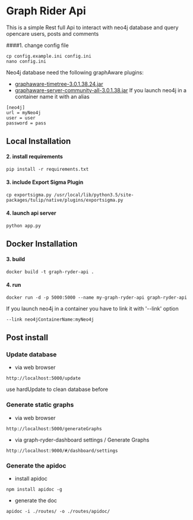 # Graph Rider Api
This is a simple Rest full Api to interact with neo4j database and query opencare users, posts and comments

####1. change config file
```
cp config.example.ini config.ini
nano config.ini
```
Neo4j database need the following graphAware plugins:
- [graphaware-timetree-3.0.1.38.24.jar](http://products.graphaware.com/download/timetree/graphaware-timetree-3.0.1.38.24.jar)
- [graphaware-server-community-all-3.0.1.38.jar](http://products.graphaware.com/download/framework-server-community/graphaware-server-community-all-3.0.1.38.jar)
If you launch neo4j in a container name it with an alias
```
[neo4j]
url = myNeo4j
user = user
password = pass
```
## Local Installation
#### 2. install requirements
```
pip install -r requirements.txt
```
#### 3. include Export Sigma Plugin
```
cp exportsigma.py /usr/local/lib/python3.5/site-packages/tulip/native/plugins/exportsigma.py
```
#### 4. launch api server
```
python app.py
```

## Docker Installation
#### 3. build
```
docker build -t graph-ryder-api .
```
#### 4. run
```
docker run -d -p 5000:5000 --name my-graph-ryder-api graph-ryder-api
```
If you launch neo4j in a container you have to link it with '--link' option
```
--link neo4jContainerName:myNeo4j
```
## Post install
### Update database
- via web browser
```
http://localhost:5000/update
```
use hardUpdate to clean database before
### Generate static graphs
- via web browser
```
http://localhost:5000/generateGraphs
```
- via graph-ryder-dashboard settings / Generate Graphs
```
http://localhost:9000/#/dashboard/settings
```
### Generate the apidoc
- install apidoc
```
npm install apidoc -g
```
- generate the doc
```
apidoc -i ./routes/ -o ./routes/apidoc/
```
